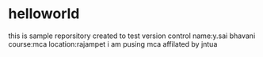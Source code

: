 # helloworld
this is sample reporsitory created to test version control
name:y.sai bhavani
course:mca
location:rajampet
i am pusing mca
affilated by jntua
